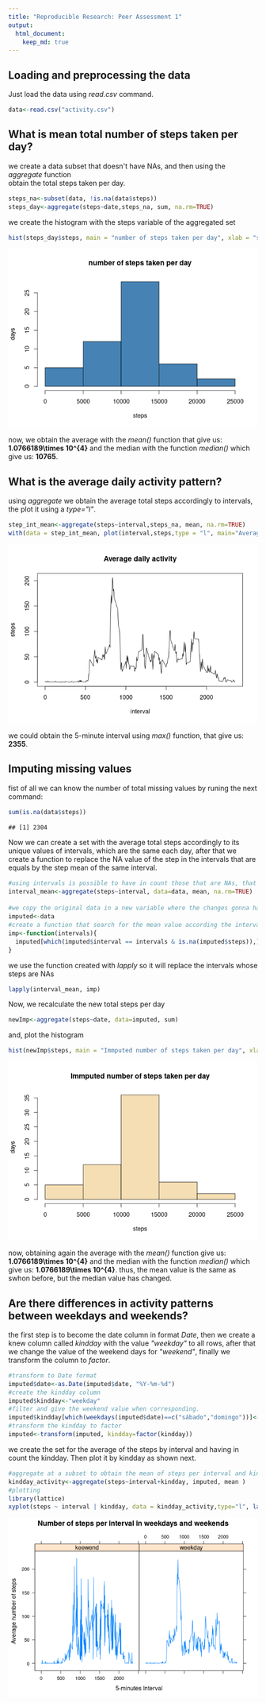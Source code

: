 ```yaml
---
title: "Reproducible Research: Peer Assessment 1"
output: 
  html_document:
    keep_md: true
---
```



## Loading and preprocessing the data

Just load the data using *read.csv* command.

```r
data<-read.csv("activity.csv")
```

## What is mean total number of steps taken per day?

we create a data subset that doesn't have NAs, and then using the *aggregate* function  
obtain the total steps taken per day.

```r
steps_na<-subset(data, !is.na(data$steps))
steps_day<-aggregate(steps~date,steps_na, sum, na.rm=TRUE)
```
we create the histogram with the steps variable of the aggregated set


```r
hist(steps_day$steps, main = "number of steps taken per day", xlab = "steps", ylab = "days", col="steelblue")
```

![](PA1_template_files/figure-html/hist-1.png)<!-- -->

now, we obtain the average with the *mean()* function that give us: **1.0766189\times 10^{4}** and the median with the function *median()* which give us: **10765**.

## What is the average daily activity pattern?

using *aggregate* we obtain the average total steps accordingly to intervals, the plot it using a *type="l"*.

```r
step_int_mean<-aggregate(steps~interval,steps_na, mean, na.rm=TRUE)
with(data = step_int_mean, plot(interval,steps,type = "l", main="Average daily activity"))
```

![](PA1_template_files/figure-html/intervals-1.png)<!-- -->

we could obtain the 5-minute interval using *max()* function, that give us: **2355**.

## Imputing missing values
fist of all we can know the number of total missing values by runing the next command:

```r
sum(is.na(data$steps))
```

```
## [1] 2304
```

Now we can create a set with the average total steps accordingly to its unique values of intervals, which are the same each day, after that we create a function to replace the NA value of the step in the intervals that are equals by the step mean of the same interval.


```r
#using intervals is possible to have in count those that are NAs, that doesn't happen with dates.
interval_mean<-aggregate(steps~interval, data=data, mean, na.rm=TRUE)

#we copy the original data in a new variable where the changes gonna happen
imputed<-data
#create a function that search for the mean value according the interval
imp<-function(intervals){
  imputed[which(imputed$interval == intervals & is.na(imputed$steps)),]$steps <<- interval_mean[which(interval_mean$interval == intervals),]$steps
}
```
we use the function created with *lapply* so it will replace the intervals whose steps are NAs

```r
lapply(interval_mean, imp)
```
Now, we recalculate the new total steps per day

```r
newImp<-aggregate(steps~date, data=imputed, sum)
```
and, plot the histogram

```r
hist(newImp$steps, main = "Immputed number of steps taken per day", xlab = "steps", ylab = "days", col="wheat")
```

![](PA1_template_files/figure-html/hist2-1.png)<!-- -->

now, obtaining again the average with the *mean()* function give us: **1.0766189\times 10^{4}** and the median with the function *median()* which give us: **1.0766189\times 10^{4}**. thus, the mean value is the same as swhon before, but the median value has changed.

## Are there differences in activity patterns between weekdays and weekends?

the first step is to become the date column in format *Date*, then we create a knew column called *kindday* with the value *"weekday"* to all rows, after that we change the value of the weekend days for *"weekend"*, finally we transform the column to *factor*.


```r
#transform to Date format
imputed$date<-as.Date(imputed$date, "%Y-%m-%d")
#create the kindday column
imputed$kindday<-"weekday"
#filter and give the weekend value when corresponding.
imputed$kindday[which(weekdays(imputed$date)==c("sábado","domingo"))]<-"keewend"
#transform the kindday to factor
imputed<-transform(imputed, kindday=factor(kindday))
```

we create the set for the average of the steps by interval and having in count the kindday. Then plot it by kindday as shown next.


```r
#aggregate at a subset to obtain the mean of steps per interval and kindday
kindday_activity<-aggregate(steps~interval+kindday, imputed, mean )
#plotting
library(lattice)
xyplot(steps ~ interval | kindday, data = kindday_activity,type="l", layout(c(1,2)), xlab = "5-minutes Interval", ylab = "Average number of steps", main= "Number of steps per interval in weekdays and weekends")
```

![](PA1_template_files/figure-html/barplot-1.png)<!-- -->
